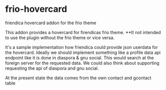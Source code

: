 # frio-hovercard
friendica hovercard addon for the frio theme

This addon provides a hovercard for firendicas frio theme.
**It not intended to use the plugin without the frio theme or vice versa.

It's a sample implementation how friendica could provide json userdata for
the hovercard. Ideally we should implement something like a profile data api endpoint like 
it is done in diaspora & gnu social. This would search at the foreign server for the requested data.
We could also think about supporting requesting the api of diaspora  and gnu social.

At the present state the data comes from the own contact and gcontact table
